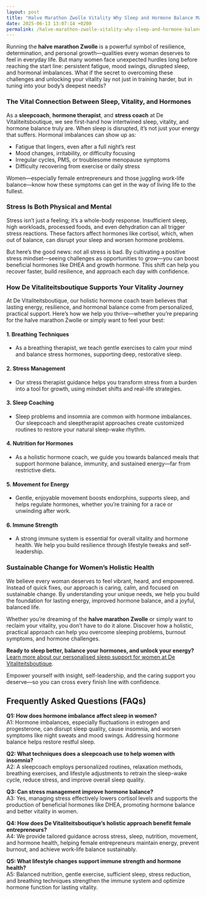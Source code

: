 ```yaml
---
layout: post
title: "Halve Marathon Zwolle Vitality Why Sleep and Hormone Balance Matter for Women"
date: 2025-06-13 13:07:14 +0200
permalink: /halve-marathon-zwolle-vitality-why-sleep-and-hormone-balance-matter-for-women/
---
```

Running the **halve marathon Zwolle** is a powerful symbol of resilience, determination, and personal growth—qualities every woman deserves to feel in everyday life. But many women face unexpected hurdles long before reaching the start line: persistent fatigue, mood swings, disrupted sleep, and hormonal imbalances. What if the secret to overcoming these challenges and unlocking your vitality lay not just in training harder, but in tuning into your body’s deepest needs?

### The Vital Connection Between Sleep, Vitality, and Hormones

As a **sleepcoach**, **hormone therapist**, and **stress coach** at De Vitaliteitsboutique, we see first-hand how intertwined sleep, vitality, and hormone balance truly are. When sleep is disrupted, it’s not just your energy that suffers. Hormonal imbalances can show up as:

- Fatigue that lingers, even after a full night’s rest
- Mood changes, irritability, or difficulty focusing
- Irregular cycles, PMS, or troublesome menopause symptoms
- Difficulty recovering from exercise or daily stress

Women—especially female entrepreneurs and those juggling work-life balance—know how these symptoms can get in the way of living life to the fullest.

### Stress Is Both Physical and Mental

Stress isn’t just a feeling; it’s a whole-body response. Insufficient sleep, high workloads, processed foods, and even dehydration can all trigger stress reactions. These factors affect hormones like cortisol, which, when out of balance, can disrupt your sleep and worsen hormone problems.

But here’s the good news: not all stress is bad. By cultivating a positive stress mindset—seeing challenges as opportunities to grow—you can boost beneficial hormones like DHEA and growth hormone. This shift can help you recover faster, build resilience, and approach each day with confidence.

### How De Vitaliteitsboutique Supports Your Vitality Journey

At De Vitaliteitsboutique, our holistic hormone coach team believes that lasting energy, resilience, and hormonal balance come from personalized, practical support. Here’s how we help you thrive—whether you’re preparing for the halve marathon Zwolle or simply want to feel your best:

#### 1. **Breathing Techniques**
   - As a breathing therapist, we teach gentle exercises to calm your mind and balance stress hormones, supporting deep, restorative sleep.

#### 2. **Stress Management**
   - Our stress therapist guidance helps you transform stress from a burden into a tool for growth, using mindset shifts and real-life strategies.

#### 3. **Sleep Coaching**
   - Sleep problems and insomnia are common with hormone imbalances. Our sleepcoach and sleeptherapist approaches create customized routines to restore your natural sleep-wake rhythm.

#### 4. **Nutrition for Hormones**
   - As a holistic hormone coach, we guide you towards balanced meals that support hormone balance, immunity, and sustained energy—far from restrictive diets.

#### 5. **Movement for Energy**
   - Gentle, enjoyable movement boosts endorphins, supports sleep, and helps regulate hormones, whether you’re training for a race or unwinding after work.

#### 6. **Immune Strength**
   - A strong immune system is essential for overall vitality and hormone health. We help you build resilience through lifestyle tweaks and self-leadership.

### Sustainable Change for Women’s Holistic Health

We believe every woman deserves to feel vibrant, heard, and empowered. Instead of quick fixes, our approach is caring, calm, and focused on sustainable change. By understanding your unique needs, we help you build the foundation for lasting energy, improved hormone balance, and a joyful, balanced life.

Whether you’re dreaming of the **halve marathon Zwolle** or simply want to reclaim your vitality, you don’t have to do it alone. Discover how a holistic, practical approach can help you overcome sleeping problems, burnout symptoms, and hormone challenges.

**Ready to sleep better, balance your hormones, and unlock your energy?**  
[Learn more about our personalised sleep support for women at De Vitaliteitsboutique](https://devitaliteitsboutique.nl/slaapproblemen-1-op-1-begeleiding/).

Empower yourself with insight, self-leadership, and the caring support you deserve—so you can cross every finish line with confidence.

## Frequently Asked Questions (FAQs)

**Q1: How does hormone imbalance affect sleep in women?**  
A1: Hormone imbalances, especially fluctuations in estrogen and progesterone, can disrupt sleep quality, cause insomnia, and worsen symptoms like night sweats and mood swings. Addressing hormone balance helps restore restful sleep.

**Q2: What techniques does a sleepcoach use to help women with insomnia?**  
A2: A sleepcoach employs personalized routines, relaxation methods, breathing exercises, and lifestyle adjustments to retrain the sleep-wake cycle, reduce stress, and improve overall sleep quality.

**Q3: Can stress management improve hormone balance?**  
A3: Yes, managing stress effectively lowers cortisol levels and supports the production of beneficial hormones like DHEA, promoting hormone balance and better vitality in women.

**Q4: How does De Vitaliteitsboutique’s holistic approach benefit female entrepreneurs?**  
A4: We provide tailored guidance across stress, sleep, nutrition, movement, and hormone health, helping female entrepreneurs maintain energy, prevent burnout, and achieve work-life balance sustainably.

**Q5: What lifestyle changes support immune strength and hormone health?**  
A5: Balanced nutrition, gentle exercise, sufficient sleep, stress reduction, and breathing techniques strengthen the immune system and optimize hormone function for lasting vitality.

<script type="application/ld+json">
{
  "@context": "https://schema.org",
  "@type": "BlogPosting",
  "headline": "Halve Marathon Zwolle Vitality Why Sleep and Hormone Balance Matter for Women",
  "description": "Explore how De Vitaliteitsboutique supports women in enhancing vitality through sleep coaching, hormone therapy, and stress management, especially for those preparing for the halve marathon Zwolle.",
  "author": {
    "@type": "Person",
    "name": "De Vitaliteitsboutique",
    "description": "At De Vitaliteitsboutique, we empower women to enhance their vitality through personalized, practical guidance in breathing, stress management, sleep, nutrition, movement, and immune system strength."
  },
  "publisher": {
    "@type": "Person",
    "name": "De Vitaliteitsboutique"
  },
  "mainEntityOfPage": {
    "@type": "WebPage",
    "@id": "https://devitaliteitsboutique.nl/halve-marathon-zwolle-vitality-sleep-hormones"
  },
  "datePublished": "2024-06-01",
  "dateModified": "2024-06-01",
  "keywords": [
    "Sleepcoach",
    "Sleeptherapist",
    "Hormone therapist",
    "Hormone expert",
    "Stress therapist",
    "Stress coach",
    "Breathing therapist",
    "Holistic hormone coach",
    "Vitality",
    "Sleeping problems",
    "Hormone problems",
    "Menopause",
    "PMS",
    "Hormone balance",
    "Sleep and hormones",
    "Holistic therapist",
    "Insomnia",
    "Women's holistic health",
    "Burnout prevention for women",
    "Work-life balance for women",
    "Halve marathon Zwolle"
  ],
  "inLanguage": "nl-NL",
  "url": "https://devitaliteitsboutique.nl/halve-marathon-zwolle-vitality-sleep-hormones"
}
</script>

<script type="application/ld+json">
{
  "@context": "https://schema.org",
  "@type": "FAQPage",
  "mainEntity": [
    {
      "@type": "Question",
      "name": "How does hormone imbalance affect sleep in women?",
      "acceptedAnswer": {
        "@type": "Answer",
        "text": "Hormone imbalances, especially fluctuations in estrogen and progesterone, can disrupt sleep quality, cause insomnia, and worsen symptoms like night sweats and mood swings. Addressing hormone balance helps restore restful sleep."
      }
    },
    {
      "@type": "Question",
      "name": "What techniques does a sleepcoach use to help women with insomnia?",
      "acceptedAnswer": {
        "@type": "Answer",
        "text": "A sleepcoach employs personalized routines, relaxation methods, breathing exercises, and lifestyle adjustments to retrain the sleep-wake cycle, reduce stress, and improve overall sleep quality."
      }
    },
    {
      "@type": "Question",
      "name": "Can stress management improve hormone balance?",
      "acceptedAnswer": {
        "@type": "Answer",
        "text": "Yes, managing stress effectively lowers cortisol levels and supports the production of beneficial hormones like DHEA, promoting hormone balance and better vitality in women."
      }
    },
    {
      "@type": "Question",
      "name": "How does De Vitaliteitsboutique’s holistic approach benefit female entrepreneurs?",
      "acceptedAnswer": {
        "@type": "Answer",
        "text": "We provide tailored guidance across stress, sleep, nutrition, movement, and hormone health, helping female entrepreneurs maintain energy, prevent burnout, and achieve work-life balance sustainably."
      }
    },
    {
      "@type": "Question",
      "name": "What lifestyle changes support immune strength and hormone health?",
      "acceptedAnswer": {
        "@type": "Answer",
        "text": "Balanced nutrition, gentle exercise, sufficient sleep, stress reduction, and breathing techniques strengthen the immune system and optimize hormone function for lasting vitality."
      }
    }
  ]
}
</script>